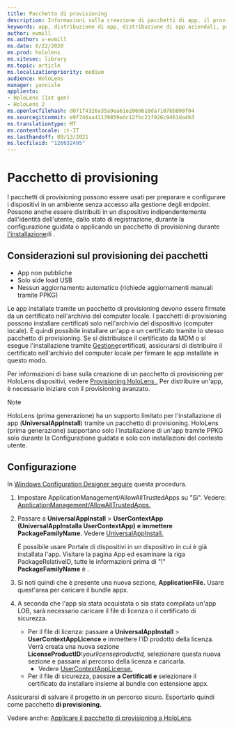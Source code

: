 ```yaml
---
title: Pacchetto di provisioning
description: Informazioni sulla creazione di pacchetti di app, il provisioning, la distribuzione e la distribuzione di app aziendali per HoloLens dispositivi.
keywords: app, distribuzione di app, distribuzione di app aziendali, provisioning
author: evmill
ms.author: v-evmill
ms.date: 6/22/2020
ms.prod: hololens
ms.sitesec: library
ms.topic: article
ms.localizationpriority: medium
audience: HoloLens
manager: yannisle
appliesto:
- HoloLens (1st gen)
- HoloLens 2
ms.openlocfilehash: d071f4326a35a9ea61e2069618da7107bb808f04
ms.sourcegitcommit: e9f746aa41139859edc12fbc21f926c9461da4b3
ms.translationtype: MT
ms.contentlocale: it-IT
ms.lasthandoff: 09/13/2021
ms.locfileid: "126032495"
---
```

# <a name="provisioning-package"></a>Pacchetto di provisioning

I pacchetti di provisioning possono essere usati per preparare e configurare i dispositivi in un ambiente senza accesso alla gestione degli endpoint. Possono anche essere distribuiti in un dispositivo indipendentemente dall'identità dell'utente, dallo stato di registrazione, durante la configurazione guidata o applicando un pacchetto di provisioning durante [l'installazione](/hololens/hololens-provisioning##apply-a-provisioning-package-to-hololens-during-setup)di .

## <a name="provisioning-packages-considerations"></a>Considerazioni sul provisioning dei pacchetti

* App non pubbliche
* Solo side load USB
* Nessun aggiornamento automatico (richiede aggiornamenti manuali tramite PPKG)

Le app installate tramite un pacchetto di provisioning devono essere firmate da un certificato nell'archivio del computer locale. I pacchetti di provisioning possono installare certificati solo nell'archivio del dispositivo (computer locale). È quindi possibile installare un'app e un certificato tramite lo stesso pacchetto di provisioning. Se si distribuisce il certificato da MDM o si esegue l'installazione tramite [Gestione](certificate-manager.md)certificati, assicurarsi di distribuire il certificato nell'archivio del computer locale per firmare le app installate in questo modo.

Per informazioni di base sulla creazione di un pacchetto di provisioning per HoloLens dispositivi, vedere [Provisioning HoloLens .](/hololens/hololens-provisioning) Per distribuire un'app, è necessario iniziare con il provisioning avanzato.

> [!NOTE]
> HoloLens (prima generazione) ha un supporto limitato per l'installazione di app (**UniversalAppInstall**) tramite un pacchetto di provisioning. HoloLens (prima generazione) supportano solo l'installazione di un'app tramite PPKG solo durante la Configurazione guidata e solo con installazioni del contesto utente.

## <a name="setup"></a>Configurazione

In [Windows Configuration Designer seguire](https://www.microsoft.com/store/productId/9NBLGGH4TX22) questa procedura.

1. Impostare ApplicationManagement/AllowAllTrustedApps su "Sì". Vedere: [ApplicationManagement/AllowAllTrustedApps.](/windows/client-management/mdm/policy-csp-applicationmanagement#applicationmanagement-allowalltrustedapps)

2. Passare a **UniversalAppInstall**  >  **UserContextApp (UniversalAppInstalla UserContextApp)** **e immettere PackageFamilyName.** Vedere [UniversalAppInstall.](/windows/configuration/wcd/wcd-universalappinstall)

   È possibile usare Portale di dispositivi in un dispositivo in cui è già installata l'app. Visitare la pagina App ed esaminare la riga PackageRelativeID, tutte le informazioni prima di "!" **PackageFamilyName** è .

3. Si noti quindi che è presente una nuova sezione, **ApplicationFile.** Usare quest'area per caricare il bundle appx.

4. A seconda che l'app sia stata acquistata o sia stata compilata un'app LOB, sarà necessario caricare il file di licenza o il certificato di sicurezza.

    - Per il file di licenza: passare a **UniversalAppInstall**  >  **UserContextAppLicence** e immettere l'ID prodotto della licenza. Verrà creata una nuova sezione <b>LicenseProductID:</b><i>yourlicenseproductid,</i> selezionare questa nuova sezione e passare al percorso della licenza e caricarla.
        - Vedere [UserContextAppLicense.](/windows/configuration/wcd/wcd-universalappinstall#usercontextapplicense)
    - Per il file di sicurezza, passare **a Certificati e** selezionare il certificato da installare insieme al bundle con estensione appx.

Assicurarsi di salvare il progetto in un percorso sicuro. Esportarlo quindi come pacchetto **di provisioning.**   

Vedere anche: [Applicare il pacchetto di provisioning a HoloLens](/hololens/hololens-provisioning#apply-a-provisioning-package-to-hololens-during-setup).
